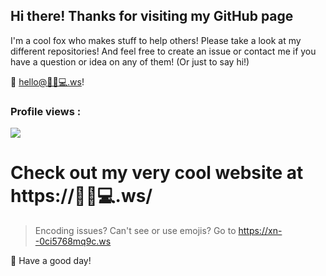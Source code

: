## Hi there! Thanks for visiting my GitHub page

I'm a cool fox who makes stuff to help others! Please take a look at my different repositories! And feel free to create an issue or contact me if you have a question or idea on any of them! (Or just to say hi!)

📩 [hello@🦊✨💻.ws](mailto:hello@xn--0ci5768mq9c.ws)!

### Profile views :

![](https://count.getloli.com/@:helloyanis-github?theme=3d-num)

# Check out my very cool website at https://🦊✨💻.ws/

> Encoding issues? Can't see or use emojis? Go to https://xn--0ci5768mq9c.ws

🔆 Have a good day!
<a rel="me" href="https://piaille.fr/@helloyanis"></a>
<a rel="me" href="https://furries.club/@helloyanis"></a>
